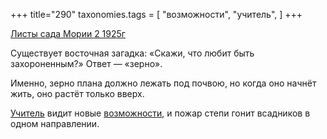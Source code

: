+++
title="290"
taxonomies.tags = [
 "возможности",
 "учитель",
]
+++

[Листы сада Мории 2 1925г](/agni/1925)

Существует восточная загадка: «Скажи, что любит быть захороненным?» Ответ — «зерно».   

Именно, зерно плана должно лежать под почвою, но когда оно начнёт жить, оно растёт только вверх.   

[Учитель](/tags/учитель) видит новые [возможности](/tags/возможности), и пожар степи гонит всадников в одном направлении.   

